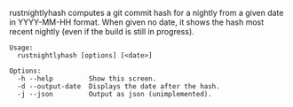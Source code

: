 rustnightlyhash computes a git commit hash for a nightly from a given date
in YYYY-MM-HH format.
When given no date, it shows the hash most recent nightly
(even if the build is still in progress).

```
Usage:
  rustnightlyhash [options] [<date>]

Options:
  -h --help         Show this screen.
  -d --output-date  Displays the date after the hash.
  -j --json         Output as json (unimplemented).
```
